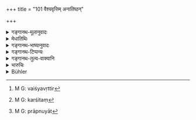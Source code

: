 +++
title = "101 वैश्यवृत्तिम् अनातिष्ठन्"

+++

<details><summary>गङ्गानथ-मूलानुवादः</summary>

If a Brāhmaṇa, distressed through want of livelihood, pines, because resolved to stick to his own path, he does not adopt the occupation of the Vaiśya,—he shall adopt this (following) procedure.—(101)
</details>

<details><summary>मेधातिथिः</summary>

**अनातिष्ठन्न्** इच्छया । एतद् उक्तं भवति । क्षत्रवृत्त्यसंभवे यदि वा वैश्यवृत्तिम् आचरेद् असत्प्रतिग्रहं वा । तुल्ये एते वृत्ती । असत्प्रतिग्रहात् क्षत्रवृत्तिः श्रेयसी । अथ वा **अनातिष्ठन्** वैश्यवृत्तिम्,[^२००] असंभवे । ततश् चासत्प्रतिग्रहो वैश्यवृत्तेर् हीनतरः । **स्वे पथि स्थित** इति ब्रुवन्न् आपद्वृत्तीनां समुच्चयो ऽस्तीति ज्ञापयति । **अवृत्त्या कर्शितः**[^२०१]** सीदन्न्** अवसादं प्राप्नुवन्[^२०२] ॥ १०.१०१ ॥


[^२०२]:
     M G: prāpnuyāt


[^२०१]:
     M G: karśitaṃ


[^२००]:
     M G: vaiśyavṛttir
</details>

<details><summary>गङ्गानथ-भाष्यानुवादः</summary>

‘*Does not adopt*’—*i.e*., being unwilling to adopt What this means is that, in the event of the Kṣatriya’s occupation being not available, he may have recourse either to the receiving of gifts from wrong persons or to the occupation of the Vaiśya,—both these standing on the same footing; the occupation of the Kṣatriya however would be superior to the receiving of improper gifts.

Or, ‘*does not adopt the occupation of the Vaiśya*’ may also mean—‘the occupation of the Vaiśya being not available to him.’ In this case, the receiving of improper gifts would be inferior to the occupation of the Vaiśya.

‘*Resolved to stick to his own path*.’—This indicates that this sums up all the occupations permitted during times of distress.

‘*Distressed through want of livelihood, and Pining*’—*i.e*., fallen in ruin.—(101)
</details>

<details><summary>गङ्गानथ-टिप्पन्यः</summary>

This verse is quoted in *Madanapārijāta* (p. 233);—in *Aparārka* (p. 935);—in *Smṛtitattva* I (p. 353);—in *Smṛtitattva* II (p. 362);—and in
*Prāyaścittaviveka* (p. 408).
</details>

<details><summary>गङ्गानथ-तुल्य-वाक्यानि</summary>

**(verses 10.101-108)  
**

*Gautama* (7.4).—‘In times of distress, it is permissible to offer
sacrifices for men of all castes, to teach them and to accept gifts from them.’

*Āpastamba* (?.18.5-7, 14-15),—‘In times of distress, if he is unable to
keep himself, he may eat food obtained from anybody, after having touched it with gold, or with fire....... In times of distress, even the food of a Śūdra, who lives under one’s protection for the sake of spiritual merit, may be eaten. He may eat it, touching it once with gold or with fire.’

*Vaśiṣṭha* (27.9).—‘Through sacrificing for wicked people, through
teaching them, through intermarrying with them, or through accepting their gifts, learned Brāhmaṇas do not contract guilt; for a learned Brāhmaṇa resembles fire and the sun.’

*Yājñavalkya* (3.41).—‘Agriculture, arts, service, learning,
money-lending, cart, hill, attendance, land covered with wood and water, king, alms-begging,—these are the means of livelihood in times of distress.’
</details>

<details><summary>भारुचिः</summary>

**स्वे पथि स्थित** इति च लिङ्गात् क्षत्रियवृत्तिम् अप्य् अनातिष्ठन्न् इति गम्यते । एवं च ब्राह्मणस्यासत्पर्तिग्रहः क्षत्रियादिवृत्तेर् अभावे वैकल्पिको गम्यते । न तु समुच्चयेन ॥ १०.१०१ ॥
</details>

<details><summary>Bühler</summary>

101	A Brahmana who is distressed through a want of means of subsistence and pines (with hunger), (but) unwilling to adopt a Vaisya's mode of life and resolved to follow his own (prescribed) path, may act in the following manner.
</details>
